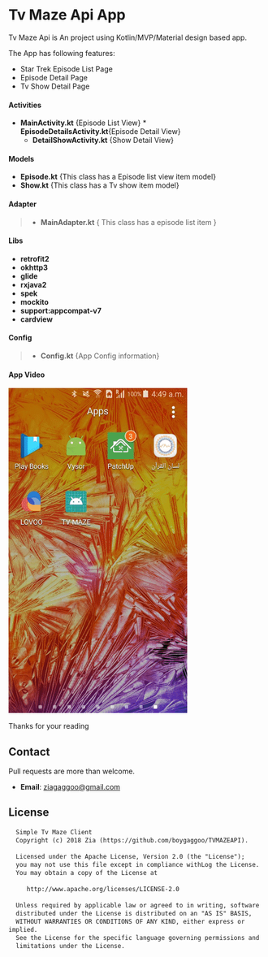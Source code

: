 
Tv Maze Api App
========================

Tv Maze Api is An project using Kotlin/MVP/Material design based app.


The App has following features:
* Star Trek Episode List Page
* Episode Detail Page
* Tv Show Detail Page


####  Activities
   * __MainActivity.kt__
        {Episode List View}
    * **EpisodeDetailsActivity.kt**{Episode Detail View}
     * **DetailShowActivity.kt**
          {Show Detail View}




#### Models

>
  * **Episode.kt**
   {This class has a Episode list view item model}
  * **Show.kt**
    {This class has a Tv show item model}



#### Adapter
>  * **MainAdapter.kt**
              { This class has a episode list item }



#### Libs
  * **retrofit2**
  * **okhttp3**
  * **glide**
  * **rxjava2**
  * **spek**
  * **mockito**
  * **support:appcompat-v7**
  * **cardview**

#### Config
> * **Config.kt**
        {App Config information}



#### App Video
![](https://raw.githubusercontent.com/boygaggoo/TVMAZEAPI/master/gif/apptour.gif)



Thanks for your reading

## Contact

Pull requests are more than welcome.

- **Email**: ziagaggoo@gmail.com


License
--------


      Simple Tv Maze Client
      Copyright (c) 2018 Zia (https://github.com/boygaggoo/TVMAZEAPI).

      Licensed under the Apache License, Version 2.0 (the "License");
      you may not use this file except in compliance withLog the License.
      You may obtain a copy of the License at

         http://www.apache.org/licenses/LICENSE-2.0

      Unless required by applicable law or agreed to in writing, software
      distributed under the License is distributed on an "AS IS" BASIS,
      WITHOUT WARRANTIES OR CONDITIONS OF ANY KIND, either express or implied.
      See the License for the specific language governing permissions and
      limitations under the License.

